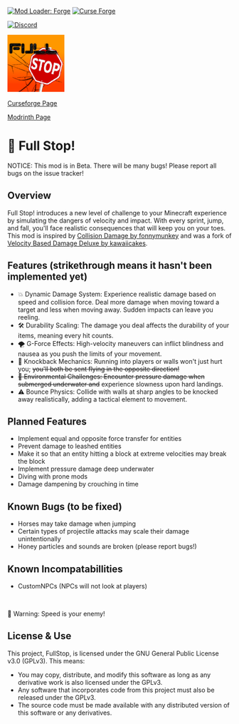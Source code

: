 [<img alt="Mod Loader: Forge" src="https://img.shields.io/badge/loader-forge-1976d2?style=flat-square"/>](https://files.minecraftforge.net/)
[<img alt="Curse Forge" src="https://cf.way2muchnoise.eu/1118198.svg?badge_style=flat"/>](https://www.curseforge.com/minecraft/mc-mods/full-stop)


[<img alt="Discord" src="https://img.shields.io/discord/824044029502292011?style=for-the-badge&logo=discord"/>](https://discord.gg/c9DshjA8jF)

<img src="https://raw.githubusercontent.com/Camawama/FullStop/main/logo.png" alt="Mod Logo" width="128" height="128">

[Curseforge Page](https://www.curseforge.com/minecraft/mc-mods/full-stop)

[Modrinth Page](https://modrinth.com/mod/full-stop!-)

# 🛑 Full Stop! 

NOTICE: This mod is in Beta. There will be many bugs! Please report all bugs on the issue tracker!

## Overview
Full Stop! introduces a new level of challenge to your Minecraft experience by simulating the dangers of velocity and impact. With every sprint, jump, and fall, you'll face realistic consequences that will keep you on your toes. This mod is inspired by [Collision Damage by fonnymunkey](https://www.curseforge.com/minecraft/mc-mods/collision-damage) and was a fork of [Velocity Based Damage Deluxe by kawaiicakes](https://www.curseforge.com/minecraft/mc-mods/velocity-based-damage-deluxe).

## Features (strikethrough means it hasn't been implemented yet)
- 💥 Dynamic Damage System: Experience realistic damage based on speed and collision force. Deal more damage when moving toward a target and less when moving away. Sudden impacts can leave you reeling. 
- 🛠️ Durability Scaling: The damage you deal affects the durability of your items, meaning every hit counts. 
- 🌪️ G-Force Effects: High-velocity maneuvers can inflict blindness and nausea as you push the limits of your movement. 
- 🔄 Knockback Mechanics: Running into players or walls won't just hurt you; ~~you'll both be sent flying in the opposite direction!~~
- ~~🌊 Environmental Challenges: Encounter pressure damage when submerged underwater and~~ experience slowness upon hard landings. 
- ⚠️ Bounce Physics: Collide with walls at sharp angles to be knocked away realistically, adding a tactical element to movement. 

## Planned Features
- Implement equal and opposite force transfer for entities
- Prevent damage to leashed entities
- Make it so that an entity hitting a block at extreme velocities may break the block
- Implement pressure damage deep underwater
- Diving with prone mods
- Damage dampening by crouching in time

## Known Bugs (to be fixed)
- Horses may take damage when jumping
- Certain types of projectile attacks may scale their damage unintentionally
- Honey particles and sounds are broken
  (please report bugs!)

## Known Incompatabillities
- CustomNPCs (NPCs will not look at players)

 

🚧 Warning:
Speed is your enemy!

## License & Use
This project, FullStop, is licensed under the GNU General Public License v3.0 (GPLv3). This means:

* You may copy, distribute, and modify this software as long as any derivative work is also licensed under the GPLv3.
* Any software that incorporates code from this project must also be released under the GPLv3.
* The source code must be made available with any distributed version of this software or any derivatives.
